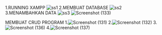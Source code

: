 1.RUNNING XAMPP
![ss1](https://user-images.githubusercontent.com/93872002/204146221-1ad32a6e-01cf-49c7-afb1-8d0d0eda18a6.png)
2.MEMBUAT DATABASE
![ss2](https://user-images.githubusercontent.com/93872002/204146241-ca223858-0655-4886-ab77-ae31f89d56eb.png)
3.MENAMBAHKAN DATA
![ss3](https://user-images.githubusercontent.com/93872002/204146258-e3fa2fea-fbca-40b8-b39c-b5fe106db790.png)
![Screenshot (133)](https://user-images.githubusercontent.com/93872002/204146342-2c9e4b10-173e-4918-864f-579b7ac291f4.png)

MEMBUAT CRUD PROGRAM
1.![Screenshot (131)](https://user-images.githubusercontent.com/93872002/204146376-7f94669c-2210-42b3-86ae-eb967fb354e8.png)
2.![Screenshot (132)](https://user-images.githubusercontent.com/93872002/204146525-2d79d31c-bbb6-4d18-858a-2cb2c834f89d.png)
3.![Screenshot (136)](https://user-images.githubusercontent.com/93872002/204146574-c5331b3d-49dc-43fb-969f-ecc57a64d737.png)
4.![Screenshot (137)](https://user-images.githubusercontent.com/93872002/204146641-19ac9cc3-aff3-4e0d-8d3f-4ec940d9373d.png)
